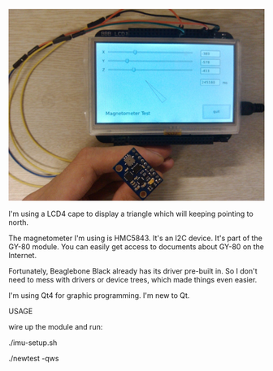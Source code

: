 ![image](https://github.com/wytalfred/Beaglebone-magnetometer-Qt-display/raw/master/mag01.jpg)

I'm using a LCD4 cape to display a triangle which will keeping pointing to north.

The magnetometer I'm using is HMC5843. It's an I2C device. It's part of the GY-80 module. You can easily get access to documents about GY-80 on the Internet.

Fortunately, Beaglebone Black already has its driver pre-built in. So I don't need to mess with drivers or device trees, which made things even easier.

I'm using Qt4 for graphic programming. I'm new to Qt.


USAGE


wire up the module and run:

./imu-setup.sh

./newtest -qws
